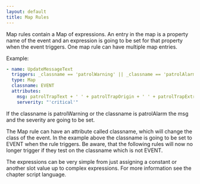 ```yaml
---
layout: default
title: Map Rules
---
```


Map rules contain a Map of expressions. An entry in the map is a property name of the event and an expression is going to be set for that property when the event triggers. One map rule can have multiple map entries.

Example:

```YAML
- name: UpdateMessageText
  triggers: _classname == 'patrolWarning' || _classname == 'patrolAlarm'
  type: Map
  classname: EVENT
  attributes:
    msg: patrolTrapText + ' ' + patrolTrapOrigin + ' ' + patrolTrapExtra
    serverity: "'critical'"
```

If the classname is patrolWarning or the classname is patrolAlarm the msg and the severity are going to be set.

The Map rule can have an attribute called classname, which will change the class of the event. In the example above the classname is going to be set to EVENT when the rule triggers. Be aware, that the following rules will now no longer trigger if they test on the classname which is not EVENT.

The expressions can be very simple from just assigning a constant or another slot value up to complex expressions. For more information see the chapter script language.
